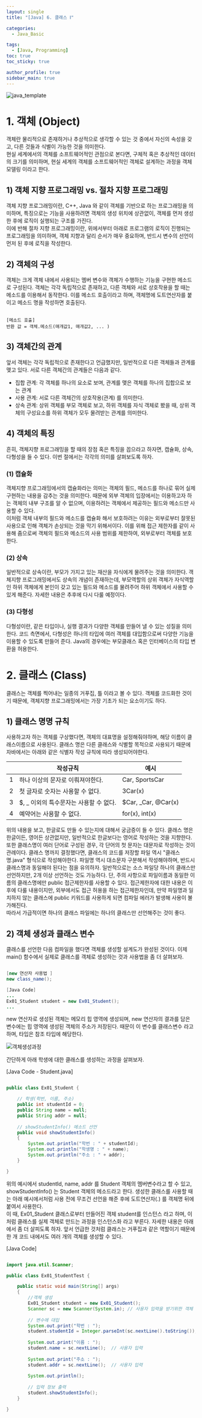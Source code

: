 ```yaml
---
layout: single
title: "[Java] 6. 클래스 Ⅰ"

categories:
  - Java_Basic

tags:
  - [Java, Programming]
toc: true
toc_sticky: true

author_profile: true
sidebar_main: true
---
```


![java_template](/assets/images/blog_template/java.jpg)

# 1. 객체 (Object)
객체란 물리적으로 존재하거나 추상적으로 생각할 수 있는 것 중에서 자신의 속성을 갖고, 다른 것들과 식별이 가능한 것을 의미한다.<br>
현실 세계에서의 객체를 소프트웨어적인 관점으로 본다면, 구체적 혹은 추상적인 데이터의 크기를 의미하며, 현실 세계의 객체를 소프트웨어적인 객체로 설계하는 과정을 객체 모델링 이라고 한다.

## 1) 객체 지향 프로그래밍 vs. 절차 지향 프로그래밍
객체 지향 프로그래밍이란, C++, Java 와 같이 객체를 기반으로 하는 프로그래밍을 의미하며, 특징으로는 기능을 사용하려면 객체의 생성 위치에 상관없이, 객체를 먼저 생성한 후에 로직이 실행되는 구조를 가진다. <br>
이에 반해 절차 지향 프로그래밍이란, 위에서부터 아래로 프로그램의 로직이 진행되는 프로그래밍을 의미하며, 객체 지향과 달리 순서가 매우 중요하며, 반드시 변수의 선언이 먼저 된 후에 로직을 작성한다.

## 2) 객체의 구성
객체는 크게 객체 내에서 사용되는 멤버 변수와 객체가 수행하는 기능을 구현한 메소드로 구성된다. 객체는 각각 독립적으로 존재하고, 다른 객체와 서로 상호작용을 할 때는 메소드를 이용해서 동작한다. 이를 메소드 호출이라고 하며, 객체명에 도트연산자를 붙이고 메소드 명을 작성하면 호출된다.<br>

```text

[메소드 호출]
반환 값 = 객체.메소드(매개값1, 매개값2, ... )

```

## 3) 객체간의 관계
앞서 객체는 각각 독립적으로 존재한다고 언급했지만, 일반적으로 다른 객체들과 관계를 맺고 있다. 서로 다른 객체간의 관계들은 다음과 같다.

* 집합 관계: 각 객체를 하나의 요소로 보며, 관계를 맺은 객체를 하나의 집합으로 보는 관계
* 사용 관계: 서로 다른 객체간의 상호작용(관계) 를 의미한다.
* 상속 관계: 상위 객체를 부모 객체로 보고, 하위 객체를 자식 객체로 봤을 때, 상위 객체의 구성요소를 하위 객체가 모두 물려받는 관계를 의미한다.

## 4) 객체의 특징
흔히, 객체지향 프로그래밍을 할 때의 장점 혹은 특징을 꼽으라고 하자면, 캡슐화, 상속, 다형성을 들 수 있다. 이번 절에서는 각각의 의미를 살펴보도록 하자.

### (1) 캡슐화
객체지향 프로그래밍에서의 캡슐화라는 의미는 객체의 필드, 메소드를 하나로 묶어 실제 구현하는 내용을 감추는 것을 의미한다. 때문에 외부 객체의 입장에서는 이용하고자 하는 객체의 내부 구조를 알 수 없으며, 이용하려는 객체에서 제공하는 필드와 메소드만 사용할 수 있다. <br>
이처럼 객체 내부의 필드와 메소드를 캡슐화 해서 보호하려는 이유는 외부로부터 잘못된 사용으로 인해 객체가 손상되는 것을 막기 위해서이다. 이를 위해 접근 제한자를 같이 사용해 줌으로써 객체의 필드와 메소드의 사용 범위를 제한하여, 외부로부터 객체를 보호한다.

### (2) 상속
일반적으로 상속이란, 부모가 가지고 있는 재산을 자식에게 물려주는 것을 의미한다. 객체지향 프로그래밍에서도 상속의 개념이 존재하는데, 부모역할의 상위 객체가 자식역할인 하위 객체에게 본인이 갖고 있는 필드와 메소드를 물려주어 하위 객체에서 사용할 수 있게 해준다. 자세한 내용은 추후에 다시 다룰 예정이다.

### (3) 다형성
다형성이란, 같은 타입이나, 실행 결과가 다양한 객체를 만들어 낼 수 있는 성질을 의미한다. 코드 측면에서, 다형성은 하나의 타입에 여러 객체를 대입함으로써 다양한 기능을 이용할 수 있도록 만들어 준다. Java의 경우에는 부모클래스 혹은 인터베이스의 타입 변환을 허용한다.

# 2. 클래스 (Class)
클래스는 객체를 찍어내는 일종의 거푸집, 틀 이라고 볼 수 있다. 객체를 코드화한 것이기 때문에, 객체지향 프로그래밍에서는 가장 기초가 되는 요소이기도 하다.

## 1) 클래스 명명 규칙
사용하고자 하는 객체를 구상했다면, 객체의 대표명을 설정해줘야하며, 해당 이름이 클래스이름으로 사용된다.
클래스 명은 다른 클래스와 식별할 목적으로 사용되기 때문에 자바에서는 아래와 같은 식별자 작성 규칙에 따라 생성되어야한다.

| |작성규칙|예시|
|-|---|---|
|1|하나 이상의 문자로 이뤄져야한다.|Car, SportsCar|
|2|첫 글자로 숫자는 사용할 수 없다.|3Car(x)|
|3|$, _ 이외의 특수문자는 사용할 수 없다.| $Car, _Car, @Car(x)|
|4|예약어는 사용할 수 없다.| for(x), int(x)|

위의 내용을 보고, 한글로도 만들 수 있는지에 대해서 궁금증이 들 수 있다. 클래스 명은 한글이든, 영어든 상관없지만, 일반적으로 한글보다는 영어로 작성하는 것을 지향한다.<br>
또한 클래스명이 여러 단어로 구성된 경우, 각 단어의 첫 문자는 대문자로 작성하는 것이 관례이다.  클래스 명까지 결정했다면, 클래스의 코드를 저장할 파일 역시 "클래스명.java" 형식으로 작성해야한다. 파일명 역시 대소문자 구분해서 작성해야하며, 반드시 클래스명과 동일해야 된다는 점을 유의하자.
일반적으로는 소스 파일당 하나의 클래스만 선언하지만, 2개 이상 선언하는 것도 가능하다.  단, 주의 사항으로 파일이름과 동일한 이름의 클래스명에만 public 접근제한자를 사용할 수 있다. 접근제한자에 대한 내용은 이 후에 다룰 내용이지만, 외부에서도 접근 허용을 하는 접근제한자인데, 만약 파일명과 일치하지 않는 클래스에 public 키워드를 사용하게 되면 컴파일 에러가 발생해 사용이 불가해진다.<br>
따라서 가급적이면 하나의 클래스 파일에는 하나의 클래스만 선언해주는 것이 좋다.

## 2) 객체 생성과 클래스 변수
클래스를 선언한 다음 컴파일을 했다면 객체를 생성할 설계도가 완성된 것이다. 이제 main() 함수에서 실제로 클래스를 객체로 생성하는 것과 사용법을 좀 더 살펴보자. 

```java

[new 연산자 사용법 ]
new class_name();

[Java Code]
...
Ex01_Student student = new Ex01_Student();
...

```

new 연산자로 생성된 객체는 메모리 힙 영역에 생성되며, new 연산자의 결과를 담은 변수에는 힙 영역에 생성된 객체의 주소가 저장된다. 때문이 이 변수를 클래스변수 라고하며, 타입은 참조 타입에 해당한다. 

![객체생성과정](/images/2020-04-27-java-chapter6-class_1/1_make_class.jpg)

간단하게 아래 학생에 대한 클래스를 생성하는 과정을 살펴보자.

[Java Code - Student.java]<br>

```java

public class Ex01_Student {

	// 학생(학번, 이름, 주소)
	public int studentId = 0;
	public String name = null;
	public String addr = null;
	
    // showStudentInfo() 메소드 선언
	public void showStudentInfo() 
	{
		System.out.println("학번 : " + studentId);
		System.out.println("학생명 : " + name);
		System.out.println("주소 : " + addr);
	}

}

```

위의 예시에서 studentId, name, addr 를 Student 객체의 멤버변수라고 할 수 있고, showStudentInfo() 는  Student 객체의 메소드라고 한다. 생성한 클래스를 사용할 때는 아래 예시에서처럼 사용 전에 무조건 선언을 해준 후에 도트연산자(.) 를 객체명 뒤에 붙여서 사용한다.<br>
이 때, Ex01_Student 클래스로부터 만들어진 객체 student를 인스턴스 라고 하며, 이처럼 클래스를 실제 객체로 만드는 과정을 인스턴스화 라고 부른다. 자세한 내용은 아래에서 좀 더 살피도록 하자.
앞서 언급한 것처럼 클래스는 거푸집과 같은 역할이기 때문에 한 개 코드 내에서도 여러 개의 객체를 생성할 수 있다. 

[Java Code] <br>

```java

import java.util.Scanner;

public class Ex01_StudentTest {

	public static void main(String[] args) 
	{
		//객체 생성
		Ex01_Student student = new Ex01_Student();
		Scanner sc = new Scanner(System.in); // 사용자 입력을 받기위한 객체 생성
		
		// 변수에 대입
		System.out.print("학번 : ");
		student.studentId = Integer.parseInt(sc.nextLine().toString());
		
		System.out.print("이름 : ");
		student.name = sc.nextLine();  // 사용자 입력 
		
		System.out.print("주소 : ");
		student.addr = sc.nextLine();  // 사용자 입력
		
		System.out.println();
		
		// 입력 정보 출력
		student.showStudentInfo();
	}

}

```


